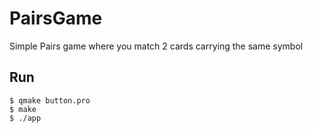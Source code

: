 # PairsGame
Simple Pairs game where you match 2 cards carrying the same symbol

## Run

```
$ qmake button.pro
$ make
$ ./app
```
